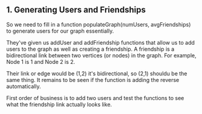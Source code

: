 ## 1. Generating Users and Friendships

So we need to fill in a function populateGraph(numUsers, avgFriendships) to
generate users for our graph essentially.

They've given us addUser and addFriendship functions that allow us to add users
to the graph as well as creating a friendship. A friendship is a bidirectional
link between two vertices (or nodes) in the graph. For example, Node 1 is 1 and
Node 2 is 2.

Their link or edge would be (1,2) it's bidirectional, so (2,1) shouldu be the
same thing. It remains to be seen if the function is adding the reverse
automatically.  

First order of business is to add two users and test the functions to see what
the friendship link actually looks like.
